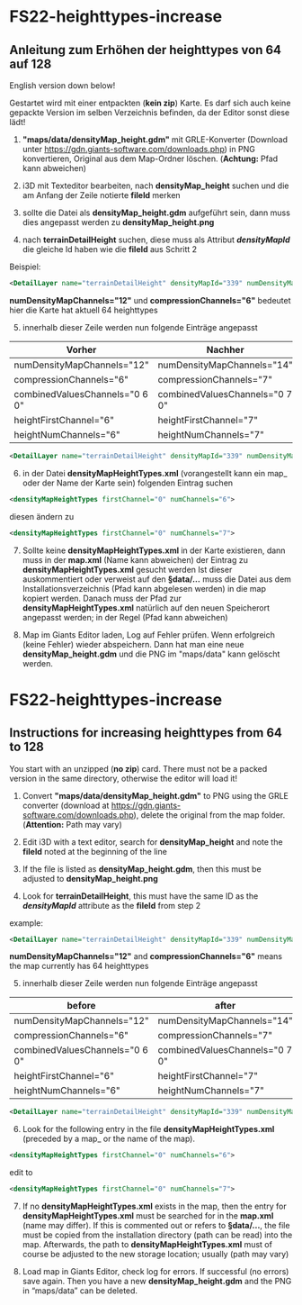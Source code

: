 # FS22-heighttypes-increase
## Anleitung zum Erhöhen der heighttypes von 64 auf 128

English version down below!

Gestartet wird mit einer entpackten (**kein zip**) Karte. Es darf sich auch keine gepackte Version im selben Verzeichnis befinden, da der Editor sonst diese lädt!

1) **"maps/data/densityMap_height.gdm"** mit GRLE-Konverter (Download unter https://gdn.giants-software.com/downloads.php) in PNG konvertieren, Original aus dem Map-Ordner löschen. (**Achtung:** Pfad kann abweichen)

2) i3D mit Texteditor bearbeiten, nach **densityMap_height** suchen und die am Anfang der Zeile notierte **fileId** merken

3) sollte die Datei als **densityMap_height.gdm** aufgeführt sein, dann muss dies angepasst werden zu **densityMap_height.png**

4) nach **terrainDetailHeight** suchen, diese muss als Attribut ***densityMapId*** die gleiche Id haben wie die **fileId** aus Schritt 2

Beispiel:
```xml
<DetailLayer name="terrainDetailHeight" densityMapId="339" numDensityMapChannels="12" compressionChannels="6" cellSize="8" objectMask="16711935" decalLayer="2" materialId="135" viewDistance="75" blendOutDistance="5" densityMapShaderNames="blendMap" combinedValuesChannels="0 6 0" heightFirstChannel="6" heightNumChannels="6" maxHeight="4"/>
```

**numDensityMapChannels="12"** und **compressionChannels="6"** bedeutet hier die Karte hat aktuell 64 heighttypes

5) innerhalb dieser Zeile werden nun folgende Einträge angepasst

| Vorher | Nachher |
|--------|---------| 
| numDensityMapChannels="12" | numDensityMapChannels="14" |
| compressionChannels="6" | compressionChannels="7" |
| combinedValuesChannels="0 6 0" | combinedValuesChannels="0 7 0" |
| heightFirstChannel="6" | heightFirstChannel="7" |
| heightNumChannels="6" | heightNumChannels="7" |

```xml
<DetailLayer name="terrainDetailHeight" densityMapId="339" numDensityMapChannels="14" compressionChannels="7" cellSize="8" objectMask="16711935" decalLayer="2" materialId="135" viewDistance="75" blendOutDistance="5" densityMapShaderNames="blendMap" combinedValuesChannels="0 7 0" heightFirstChannel="7" heightNumChannels="7" maxHeight="4"/>
```

6) in der Datei **densityMapHeightTypes.xml** (vorangestellt kann ein map_ oder der Name der Karte sein) folgenden Eintrag suchen

```xml
<densityMapHeightTypes firstChannel="0" numChannels="6">
```

diesen ändern zu 
```xml
<densityMapHeightTypes firstChannel="0" numChannels="7">
```

7) Sollte keine **densityMapHeightTypes.xml** in der Karte existieren, dann muss in der **map.xml** (Name kann abweichen) der Eintrag zu **densityMapHeightTypes.xml** gesucht werden
   Ist dieser auskommentiert oder verweist auf den **§data/...** muss die Datei aus dem Installationsverzeichnis (Pfad kann abgelesen werden) in die map kopiert werden.
   Danach muss der Pfad zur **densityMapHeightTypes.xml** natürlich auf den neuen Speicherort angepasst werden; in der Regel **<densityMapHeightTypes  filename="maps/densityMapHeightTypes.xml" />** (Pfad kann abweichen)

9) Map im Giants Editor laden, Log auf Fehler prüfen. Wenn erfolgreich (keine Fehler) wieder abspeichern. Dann hat man eine neue **densityMap_height.gdm** und die PNG im "maps/data" kann gelöscht werden.


# FS22-heighttypes-increase
## Instructions for increasing heighttypes from 64 to 128

You start with an unzipped (**no zip**) card. There must not be a packed version in the same directory, otherwise the editor will load it!

1) Convert **"maps/data/densityMap_height.gdm"** to PNG using the GRLE converter (download at https://gdn.giants-software.com/downloads.php), delete the original from the map folder. (**Attention:** Path may vary)

2) Edit i3D with a text editor, search for **densityMap_height** and note the **fileId** noted at the beginning of the line

3) If the file is listed as **densityMap_height.gdm**, then this must be adjusted to **densityMap_height.png**

4) Look for **terrainDetailHeight**, this must have the same ID as the ***densityMapId*** attribute as the **fileId** from step 2

example:
```xml
<DetailLayer name="terrainDetailHeight" densityMapId="339" numDensityMapChannels="12" compressionChannels="6" cellSize="8" objectMask="16711935" decalLayer="2" materialId="135" viewDistance="75" blendOutDistance="5" densityMapShaderNames="blendMap" combinedValuesChannels="0 6 0" heightFirstChannel="6" heightNumChannels="6" maxHeight="4"/>
```

**numDensityMapChannels="12"** and **compressionChannels="6"** means the map currently has 64 heighttypes

5) innerhalb dieser Zeile werden nun folgende Einträge angepasst

| before | after |
|--------|---------| 
| numDensityMapChannels="12" | numDensityMapChannels="14" |
| compressionChannels="6" | compressionChannels="7" |
| combinedValuesChannels="0 6 0" | combinedValuesChannels="0 7 0" |
| heightFirstChannel="6" | heightFirstChannel="7" |
| heightNumChannels="6" | heightNumChannels="7" |

```xml
<DetailLayer name="terrainDetailHeight" densityMapId="339" numDensityMapChannels="14" compressionChannels="7" cellSize="8" objectMask="16711935" decalLayer="2" materialId="135" viewDistance="75" blendOutDistance="5" densityMapShaderNames="blendMap" combinedValuesChannels="0 7 0" heightFirstChannel="7" heightNumChannels="7" maxHeight="4"/>
```

6) Look for the following entry in the file **densityMapHeightTypes.xml** (preceded by a map_ or the name of the map).

```xml
<densityMapHeightTypes firstChannel="0" numChannels="6">
```

edit to
```xml
<densityMapHeightTypes firstChannel="0" numChannels="7">
```

7) If no **densityMapHeightTypes.xml** exists in the map, then the entry for **densityMapHeightTypes.xml** must be searched for in the **map.xml** (name may differ).
   If this is commented out or refers to **§data/...**, the file must be copied from the installation directory (path can be read) into the map.
   Afterwards, the path to **densityMapHeightTypes.xml** must of course be adjusted to the new storage location; usually **<densityMapHeightTypes filename="maps/densityMapHeightTypes.xml" />** (path may vary)

9) Load map in Giants Editor, check log for errors. If successful (no errors) save again. Then you have a new **densityMap_height.gdm** and the PNG in “maps/data” can be deleted.
